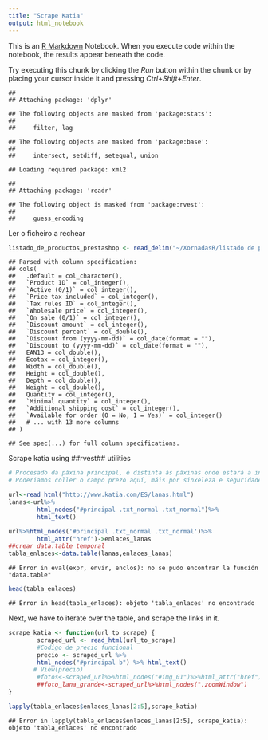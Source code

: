 ```yaml
---
title: "Scrape Katia"
output: html_notebook
---
```


This is an [R Markdown](http://rmarkdown.rstudio.com) Notebook. 
When you execute code within the notebook, the results appear beneath the code. 

Try executing this chunk by clicking the *Run* button within the chunk or by placing your cursor inside it and pressing *Ctrl+Shift+Enter*. 


```
## 
## Attaching package: 'dplyr'
```

```
## The following objects are masked from 'package:stats':
## 
##     filter, lag
```

```
## The following objects are masked from 'package:base':
## 
##     intersect, setdiff, setequal, union
```

```
## Loading required package: xml2
```

```
## 
## Attaching package: 'readr'
```

```
## The following object is masked from 'package:rvest':
## 
##     guess_encoding
```

Ler o ficheiro a rechear 


```r
listado_de_productos_prestashop <- read_delim("~/XornadasR/listado de productos prestashop.csv", ";", escape_double = FALSE, trim_ws = TRUE)
```

```
## Parsed with column specification:
## cols(
##   .default = col_character(),
##   `Product ID` = col_integer(),
##   `Active (0/1)` = col_integer(),
##   `Price tax included` = col_integer(),
##   `Tax rules ID` = col_integer(),
##   `Wholesale price` = col_integer(),
##   `On sale (0/1)` = col_integer(),
##   `Discount amount` = col_integer(),
##   `Discount percent` = col_double(),
##   `Discount from (yyyy-mm-dd)` = col_date(format = ""),
##   `Discount to (yyyy-mm-dd)` = col_date(format = ""),
##   EAN13 = col_double(),
##   Ecotax = col_integer(),
##   Width = col_double(),
##   Height = col_double(),
##   Depth = col_double(),
##   Weight = col_double(),
##   Quantity = col_integer(),
##   `Minimal quantity` = col_integer(),
##   `Additional shipping cost` = col_integer(),
##   `Available for order (0 = No, 1 = Yes)` = col_integer()
##   # ... with 13 more columns
## )
```

```
## See spec(...) for full column specifications.
```

Scrape katia using ##rvest## utilities


```r
# Procesado da páxina principal, é distinta ás páxinas onde estará a información. 
# Poderiamos coller o campo prezo aquí, máis por sinxeleza e seguridade farémolo todo na mesma función

url<-read_html("http://www.katia.com/ES/lanas.html")
lanas<-url%>% 
        html_nodes("#principal .txt_normal .txt_normal")%>%
        html_text()

url%>%html_nodes('#principal .txt_normal .txt_normal')%>%
        html_attr("href")->enlaces_lanas
##crear data.table temporal
tabla_enlaces<-data.table(lanas,enlaces_lanas)
```

```
## Error in eval(expr, envir, enclos): no se pudo encontrar la función "data.table"
```

```r
head(tabla_enlaces)
```

```
## Error in head(tabla_enlaces): objeto 'tabla_enlaces' no encontrado
```
Next, we have to iterate over the table, and scrape the links in it.

```r
scrape_katia <- function(url_to_scrape) {
        scraped_url <- read_html(url_to_scrape)
        #Codigo de precio funcional
        precio <- scraped_url %>%
        html_nodes("#principal b") %>% html_text()
       # View(precio)
        #fotos<-scraped_url%>%html_nodes("#img_01")%>%html_attr("href")
        ##foto_lana_grande<-scraped_url%>%html_nodes(".zoomWindow")
}

lapply(tabla_enlaces$enlaces_lanas[2:5],scrape_katia)
```

```
## Error in lapply(tabla_enlaces$enlaces_lanas[2:5], scrape_katia): objeto 'tabla_enlaces' no encontrado
```
